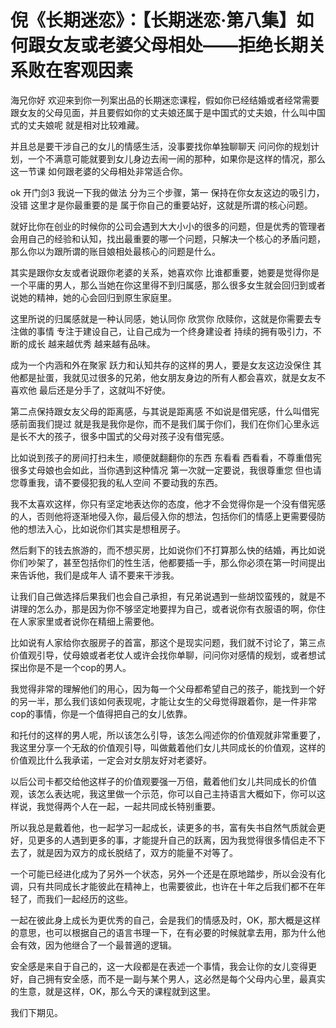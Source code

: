 # 倪《长期迷恋》：【长期迷恋·第八集】如何跟女友或老婆父母相处——拒绝长期关系败在客观因素

海兄你好 欢迎来到你一列案出品的长期迷恋课程，假如你已经结婚或者经常需要跟女友的父母见面，并且要假如你的丈夫娘还属于是中国式的丈夫娘，什么叫中国式的丈夫娘呢 就是相对比较难藏。

并且总是要干涉自己的女儿的情感生活，没事要找你单独聊聊天 问问你的规划计划，一个不满意可能就要到女儿身边去闹一闹的那种，如果你是这样的情况，那么这一节课 如何跟老婆的父母相处非常适合你。

ok 开门剑3 我说一下我的做法 分为三个步骤，第一 保持在你女友这边的吸引力，没错 这里才是你最重要的是 属于你自己的重要站好，这就是所谓的核心问题。

就好比你在创业的时候你的公司会遇到大大小小的很多的问题，但是优秀的管理者会用自己的经验和认知，找出最重要的哪一个问题，只解决一个核心的矛盾问题，那么你以为跟所谓的账目娘相处最核心的问题是什么。

其实是跟你女友或者说跟你老婆的关系，她喜欢你 比谁都重要，她要是觉得你是一个平庸的男人，那么当她在你这里得不到归属感，那么很多女生就会回归到或者说她的精神，她的心会回归到原生家庭里。

这里所说的归属感就是一种认同感，她认同你 欣赏你 欣赎你，这就是你需要去专注做的事情 专注于建设自己，让自己成为一个终身建设者 持续的拥有吸引力，不断的成长 越来越优秀 越来越有品味。

成为一个内涵和外在聚家 跃力和认知共存的这样的男人，要是女友这边没保住 其他都是扯蛋，我就见过很多的兄弟，他女朋友身边的所有人都会喜欢，就是女友不喜欢他 最后还是分手了，这就叫不好使。

第二点保持跟女友父母的距离感，与其说是距离感 不如说是借宪感，什么叫借宪感前面我们提过 就是我是我你是你，而不是我们属于你们，我们在你们心里永远是长不大的孩子，很多中国式的父母对孩子没有借宪感。

比如说到孩子的房间打扫未生，顺便就翻翻你的东西 东看看 西看看，不尊重借宪 很多丈母娘也会如此，当你遇到这种情况 第一次就一定要说，我很尊重您 但也请您尊重我，请不要侵犯我的私人空间 不要动我的东西。

我不太喜欢这样，你只有坚定地表达你的态度，他才不会觉得你是一个没有借宪感的人，否则他将逐渐地侵入你，最后侵入你的想法，包括你们的情感上更需要侵防他的想法入心，比如说你们其实是想租房子。

然后剩下的钱去旅游的，而不想买房，比如说你们不打算那么快的结婚，再比如说你们吵架了，甚至包括你们的性生活，他都要插一手，那么你必须在第一时间提出来告诉他，我们是成年人 请不要来干涉我。

让我们自己做选择后果我们也会自己承担，有兄弟说遇到一些胡饺蛮残的，就是不讲理的怎么办，那是因为你不够坚定地要捍为自己，或者说你有衣服语的啊，你住在人家家里或者说你在精细上需要他。

比如说有人家给你衣服房子的首富，那这个是现实问题，我们就不讨论了，第三点 价值观引导，仗母娘或者老仗人或许会找你单聊，问问你对感情的规划，或者想试探出你是不是一个cop的男人。

我觉得非常的理解他们的用心，因为每一个父母都希望自己的孩子，能找到一个好的另一半，那么我们该如何表现呢，才能让女生的父母觉得跟着你，是一件非常cop的事情，你是一个值得把自己的女儿依靠。

和托付的这样的男人呢，所以该怎么引导，该怎么闯述你的价值观就非常重要了，我这里分享一个无敌的价值观引导，叫做戴着他们女儿共同成长的价值观，这样的价值观比什么我承诺，一定会对女朋友好对老婆好。

以后公司卡都交给他这样子的价值观要强一万倍，戴着他们女儿共同成长的价值观，该怎么表达呢，我这里做一个示范，你可以自己主持语言大概如下，你可以这样说，我觉得两个人在一起，一起共同成长特别重要。

所以我总是戴着他，也一起学习一起成长，读更多的书，富有失书自然气质就会更好，见更多的人遇到更多的事，才能提升自己的跃离，因为我觉得很多情侣走不下去了，就是因为双方的成长脱结了，双方的能量不对等了。

一个可能已经进化成为了另外一个状态，另外一个还是在原地踏步，所以会没有化调，只有共同成长才能彼此在精神上，也需要彼此，也许在十年之后我们都不在年轻了，而我们一起经历的这些。

一起在彼此身上成长为更优秀的自己，会是我们的情感及时，OK，那大概是这样的意思，也可以根据自己的语言书理一下，在有必要的时候就拿去用，那为什么他会有效，因为他继合了一个最普適的逻辑。

安全感是来自于自己的，这一大段都是在表述一个事情，我会让你的女儿变得更好，自己拥有安全感，而不是一副与某个男人，这必然是每个父母内心里，最真实的生意，就是这样，OK，那么今天的课程就到这里。

我们下期见。